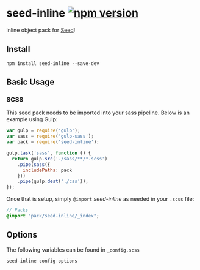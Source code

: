 # seed-inline [![npm version](https://badge.fury.io/js/seed-color-scheme.svg)](https://badge.fury.io/js/seed-color-scheme)

inline object pack for [Seed](https://github.com/helpscout/seed)!

## Install
```
npm install seed-inline --save-dev
```


## Basic Usage

### SCSS
This seed pack needs to be imported into your sass pipeline. Below is an example using Gulp:


```javascript
var gulp = require('gulp');
var sass = require('gulp-sass');
var pack = require('seed-inline');

gulp.task('sass', function () {
  return gulp.src('./sass/**/*.scss')
    .pipe(sass({
      includePaths: pack
    }))
    .pipe(gulp.dest('./css'));
});
```

Once that is setup, simply `@import` *seed-inline* as needed in your `.scss` file:

```sass
// Packs
@import "pack/seed-inline/_index";
```

## Options

The following variables can be found in `_config.scss`

```sass
seed-inline config options
```
